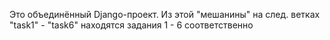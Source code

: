 Это объединённый Django-проект. Из этой "мешанины" на след. ветках "task1" - "task6" находятся задания 1 - 6 соответственно
